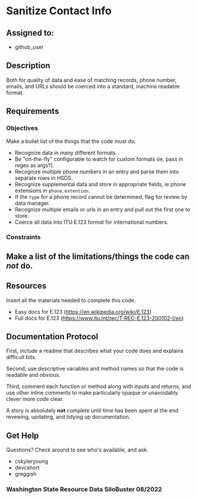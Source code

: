# Sanitize Contact Info

## Assigned to:
- github_user

## Description
Both for quality of data and ease of matching records, phone number, emails, and URLs should be coerced into a standard, machine readable format.

## Requirements

### Objectives
Make a bullet list of the things that the code must do.
- Recognize data in many different formats.
- Be "on-the-fly" configurable to watch for custom formats (ie, pass in regex as args?).
- Recognize multiple phone numbers in an entry and parse them into separate rows in HSDS.
- Recognize supplemental data and store in appropriate fields, ie phone extensions in  `phone.extention`.
- If the `type` for a phone record cannot be determined, flag for review by data manager.
- Recognize multiple emails or urls in an entry and pull out the first one to store.
- Coerce all data into ITU E.123 format for international numbers.

### Constraints
Make a list of the limitations/things the code can _not_ do.
- 

## Resources
Insert all the materials needed to complete this code.
- Easy docs for E.123 (https://en.wikipedia.org/wiki/E.123)
- Full docs for E.123 (https://www.itu.int/rec/T-REC-E.123-200102-I/en)

## Documentation Protocol
First, include a readme that describes what your code does and explains difficult bits.

Second, use descriptive variables and method names so that the code is readable and obvious.

Third, comment each function or method along with inputs and returns, and use other inline comments to make particularly opaque or unavoidably clever more code clear.

A story is absolutely __not__ complete until time has been spent at the end revewing, updating, and tidying up documentation.

## Get Help
Questions? Check around to see who's available, and ask:
- cskyleryoung
- devcshort
- greggish

### Washington State Resource Data SiloBuster 08/2022